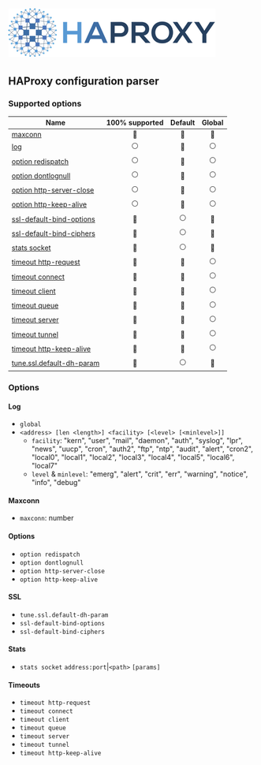 # ![HAProxy](../assets/images/haproxy-weblogo-210x49.png "HAProxy")

## HAProxy configuration parser

### Supported options

| Name | 100% supported | Default | Global |
| - |:-:|:-:|:-:|
| [maxconn](#maxconn) |:large_blue_circle:|:large_blue_circle:|:large_blue_circle:|
| [log](#log) |:white_circle:|:large_blue_circle:|:white_circle:|
| [option redispatch](#options) |:white_circle:|:large_blue_circle:|:white_circle:|
| [option dontlognull](#options) |:white_circle:|:large_blue_circle:|:white_circle:|
| [option http-server-close](#options) |:white_circle:|:large_blue_circle:|:white_circle:|
| [option http-keep-alive](#options) |:white_circle:|:large_blue_circle:|:white_circle:|
| [ssl-default-bind-options](#ssl) |:large_blue_circle:|:white_circle:|:large_blue_circle:|
| [ssl-default-bind-ciphers](#ssl) |:large_blue_circle:|:white_circle:|:large_blue_circle:|
| [stats socket](#stats) |:large_blue_circle:|:white_circle:|:large_blue_circle:|
| [timeout http-request](#timeouts) |:large_blue_circle:|:large_blue_circle:|:white_circle:|
| [timeout connect](#timeouts) |:large_blue_circle:|:large_blue_circle:|:white_circle:|
| [timeout client](#timeouts) |:large_blue_circle:|:large_blue_circle:|:white_circle:|
| [timeout queue](#timeouts) |:large_blue_circle:|:large_blue_circle:|:white_circle:|
| [timeout server](#timeouts) |:large_blue_circle:|:large_blue_circle:|:white_circle:|
| [timeout tunnel](#timeouts) |:large_blue_circle:|:large_blue_circle:|:white_circle:|
| [timeout http-keep-alive](#timeouts) |:large_blue_circle:|:large_blue_circle:|:white_circle:|
| [tune.ssl.default-dh-param](#ssl) |:large_blue_circle:|:white_circle:|:large_blue_circle:|


### Options

#### Log

- `global`
- `<address> [len <length>] <facility> [<level> [<minlevel>]]`
  - `facility`: "kern", "user", "mail", "daemon", "auth", "syslog", "lpr", "news", 
                "uucp", "cron", "auth2", "ftp", "ntp", "audit", "alert", "cron2",
				"local0", "local1", "local2", "local3", "local4", "local5", "local6", "local7"
  - `level` & `minlevel`: "emerg", "alert", "crit", "err", "warning", "notice", "info", "debug"

#### Maxconn

- `maxconn`: number

#### Options

- `option redispatch`
- `option dontlognull`
- `option http-server-close`
- `option http-keep-alive`

#### SSL
- `tune.ssl.default-dh-param`
- `ssl-default-bind-options`
- `ssl-default-bind-ciphers`

#### Stats
- `stats socket` `address:port`|`<path>`  `[params]`

#### Timeouts

- `timeout http-request`
- `timeout connect`
- `timeout client`
- `timeout queue`
- `timeout server`
- `timeout tunnel`
- `timeout http-keep-alive`
